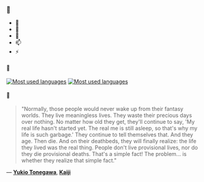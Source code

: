 ### 👋

- 🔭
- 🌱
- 💬
- 📫
- ⚡

#### 🧏

[![Most used languages](https://github-readme-stats-aynah.vercel.app/api/top-langs/?username=aynh&theme=solarized-dark&langs_count=6&layout=compact&hide_title=true)](https://github.com/anuraghazra/github-readme-stats#gh-dark-mode-only)
[![Most used languages](https://github-readme-stats-aynah.vercel.app/api/top-langs/?username=aynh&theme=solarized-light&langs_count=6&layout=compact&hide_title=true)](https://github.com/anuraghazra/github-readme-stats#gh-light-mode-only)

#### 💬

> "Normally, those people would never wake up from their fantasy worlds. They live meaningless lives. They waste their precious days over nothing. No matter how old they get, they'll continue to say, 'My real life hasn't started yet. The real me is still asleep, so that's why my life is such garbage.' They continue to tell themselves that. And they age. Then die. And on their deathbeds, they will finally realize: the life they lived was the real thing. People don't live provisional lives, nor do they die provisional deaths. That's a simple fact! The problem... is whether they realize that simple fact."

&mdash; [**Yukio Tonegawa**](https://myanimelist.net/character.php?q=Yukio%20Tonegawa&cat=character), [**Kaiji**](https://myanimelist.net/search/all?q=Kaiji&cat=all)
